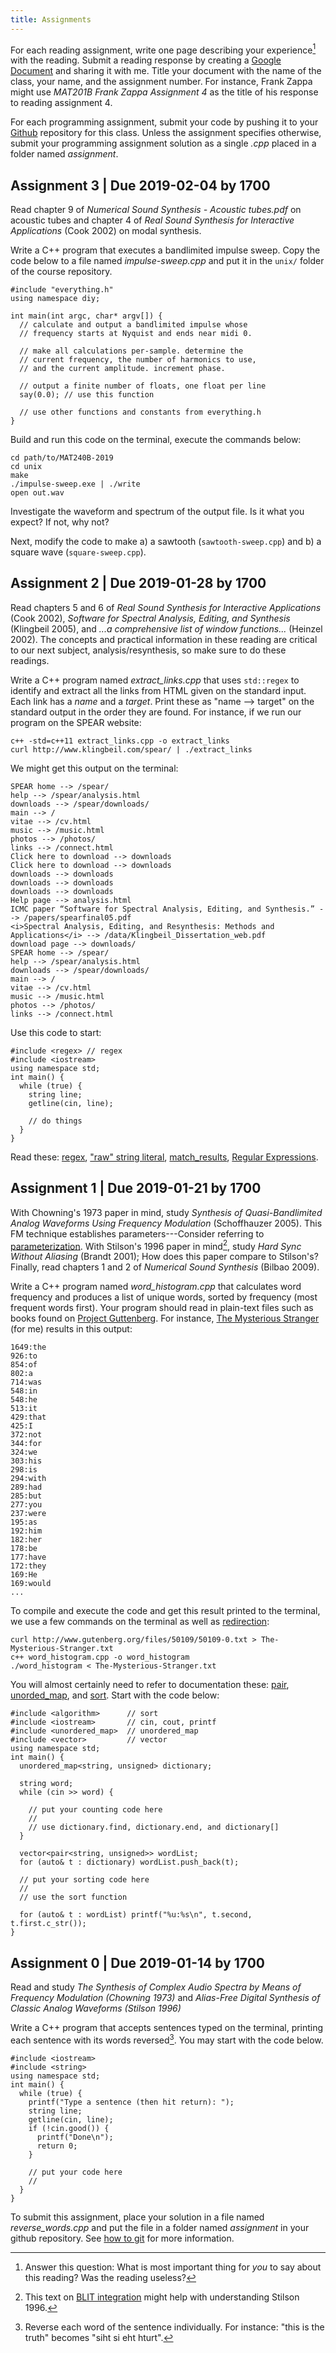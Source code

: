 ```yaml
---
title: Assignments
---
```


<section>

For each reading assignment, write one page describing your experience[^your_experience] with the reading. Submit a reading response by creating a [Google Document] and sharing it with me. Title your document with the name of the class, your name, and the assignment number. For instance, Frank Zappa might use _MAT201B Frank Zappa Assignment 4_ as the title of his response to reading assignment 4.

[^your_experience]: Answer this question: What is most important thing for _you_ to say about this reading? Was the reading useless?

For each programming assignment, submit your code by pushing it to your [Github] repository for this class. Unless the assignment specifies otherwise, submit your programming assignment solution as a single _.cpp_ placed in a folder named _assignment_.

</section>

## Assignment 3 | Due 2019-02-04 by 1700

Read chapter 9 of _Numerical Sound Synthesis - Acoustic tubes.pdf_ on acoustic tubes and chapter 4 of _Real Sound Synthesis for Interactive Applications_ (Cook 2002) on modal synthesis.

Write a C++ program that executes a bandlimited impulse sweep. Copy the code below to a file named _impulse-sweep.cpp_ and put it in the `unix/` folder of the course repository.

``` {#lst;:impulse_sweep .cpp}
#include "everything.h"
using namespace diy;

int main(int argc, char* argv[]) {
  // calculate and output a bandlimited impulse whose
  // frequency starts at Nyquist and ends near midi 0.

  // make all calculations per-sample. determine the
  // current frequency, the number of harmonics to use,
  // and the current amplitude. increment phase.

  // output a finite number of floats, one float per line
  say(0.0); // use this function

  // use other functions and constants from everything.h
}
```

Build and run this code on the terminal, execute the commands below:

    cd path/to/MAT240B-2019
    cd unix
    make
    ./impulse-sweep.exe | ./write
    open out.wav

Investigate the waveform and spectrum of the output file. Is it what you expect? If not, why not?

Next, modify the code to make a) a sawtooth (`sawtooth-sweep.cpp`) and b) a square wave (`square-sweep.cpp`).



## Assignment 2 | Due 2019-01-28 by 1700

Read chapters 5 and 6 of _Real Sound Synthesis for Interactive Applications_ (Cook 2002), _Software for Spectral Analysis, Editing, and Synthesis_ (Klingbeil 2005), and _...a comprehensive list of window functions..._ (Heinzel 2002). The concepts and practical information in these reading are critical to our next subject, analysis/resynthesis, so make sure to do these readings.


Write a C++ program named _extract\_links.cpp_ that uses `std::regex` to identify and extract all the links from HTML given on the standard input. Each link has a _name_ and a _target_. Print these as "name --> target" on the standard output in the order they are found. For instance, if we run our program on the SPEAR website:

    c++ -std=c++11 extract_links.cpp -o extract_links
    curl http://www.klingbeil.com/spear/ | ./extract_links

We might get this output on the terminal:

    SPEAR home --> /spear/
    help --> /spear/analysis.html
    downloads --> /spear/downloads/
    main --> /
    vitae --> /cv.html
    music --> /music.html
    photos --> /photos/
    links --> /connect.html
    Click here to download --> downloads
    Click here to download --> downloads
    downloads --> downloads
    downloads --> downloads
    downloads --> downloads
    Help page --> analysis.html
    ICMC paper “Software for Spectral Analysis, Editing, and Synthesis.” --> /papers/spearfinal05.pdf
    <i>Spectral Analysis, Editing, and Resynthesis: Methods and Applications</i> --> /data/Klingbeil_Dissertation_web.pdf
    download page --> downloads/
    SPEAR home --> /spear/
    help --> /spear/analysis.html
    downloads --> /spear/downloads/
    main --> /
    vitae --> /cv.html
    music --> /music.html
    photos --> /photos/
    links --> /connect.html

Use this code to start:

``` {#lst:histogram .cpp}
#include <regex> // regex
#include <iostream>
using namespace std;
int main() {
  while (true) {
    string line;
    getline(cin, line);

    // do things
  }
}
```

Read these: [regex](https://en.cppreference.com/w/cpp/regex), ["raw" string literal](https://en.cppreference.com/w/cpp/language/string_literal), [match_results](https://en.cppreference.com/w/cpp/regex/match_results), [Regular Expressions](https://en.wikipedia.org/wiki/Regular_expression).


## Assignment 1 | Due 2019-01-21 by 1700

With Chowning's 1973 paper in mind, study _Synthesis of Quasi-Bandlimited Analog Waveforms Using Frequency Modulation_ (Schoffhauzer 2005). This FM technique establishes parameters---Consider referring to [parameterization](https://en.wikipedia.org/wiki/Parametrization_(geometry)). With Stilson's 1996 paper in mind[^blit], study _Hard Sync Without Aliasing_ (Brandt 2001); How does this paper compare to Stilson's? Finally, read chapters 1 and 2 of _Numerical Sound Synthesis_ (Bilbao 2009).

[^blit]: This text on [BLIT integration] might help with understanding Stilson 1996.

Write a C++ program named _word\_histogram.cpp_ that calculates word frequency and produces a list of unique words, sorted by frequency (most frequent words first). Your program should read in plain-text files such as books found on [Project Guttenberg](https://www.gutenberg.org). For instance, [The Mysterious Stranger](https://www.gutenberg.org/files/50109/50109-0.txt) (for me) results in this output:

    1649:the
    926:to
    854:of
    802:a
    714:was
    548:in
    548:he
    513:it
    429:that
    425:I
    372:not
    344:for
    324:we
    303:his
    298:is
    294:with
    289:had
    285:but
    277:you
    237:were
    195:as
    192:him
    182:her
    178:be
    177:have
    172:they
    169:He
    169:would
    ...

To compile and execute the code and get this result printed to the terminal, we use a few commands on the terminal as well as [redirection]:

    curl http://www.gutenberg.org/files/50109/50109-0.txt > The-Mysterious-Stranger.txt
    c++ word_histogram.cpp -o word_histogram
    ./word_histogram < The-Mysterious-Stranger.txt

You will almost certainly need to refer to documentation these: [pair](http://www.cplusplus.com/reference/utility/pair), [unorded_map](http://www.cplusplus.com/reference/unordered_map/unordered_map), and [sort](http://www.cplusplus.com/reference/algorithm/sort). Start with the code below:

``` {#lst:histogram .cpp}
#include <algorithm>      // sort
#include <iostream>       // cin, cout, printf
#include <unordered_map>  // unordered_map
#include <vector>         // vector
using namespace std;
int main() {
  unordered_map<string, unsigned> dictionary;

  string word;
  while (cin >> word) {

    // put your counting code here
    //
    // use dictionary.find, dictionary.end, and dictionary[]
  }

  vector<pair<string, unsigned>> wordList;
  for (auto& t : dictionary) wordList.push_back(t);

  // put your sorting code here
  //
  // use the sort function

  for (auto& t : wordList) printf("%u:%s\n", t.second, t.first.c_str());
}
```

## Assignment 0 | Due 2019-01-14 by 1700

Read and study _The Synthesis of Complex Audio Spectra by Means of Frequency Modulation (Chowning 1973)_ and _Alias-Free Digital Synthesis of Classic Analog Waveforms (Stilson 1996)_

Write a C++ program that accepts sentences typed on the terminal, printing each sentence with its words reversed[^words_reversed]. You may start with the code below.

[^words_reversed]: Reverse each word of the sentence individually. For instance: "this is the truth" becomes "siht si eht hturt".

``` {#lst:starter_code .cpp}
#include <iostream>
#include <string>
using namespace std;
int main() {
  while (true) {
    printf("Type a sentence (then hit return): ");
    string line;
    getline(cin, line);
    if (!cin.good()) {
      printf("Done\n");
      return 0;
    }

    // put your code here
    //
  }
}
```

To submit this assignment, place your solution in a file named _reverse_words.cpp_ and put the file in a folder named _assignment_ in your github repository. See [how to git] for more information.

[Google Document]: https://drive.google.com
[Github]: https://github.com
[how to git]: how-to-git.html
[BLIT integration]: http://musicdsp.org/files/waveforms.txt
[redirection]: https://www.tutorialspoint.com/unix/unix-io-redirections.htm
